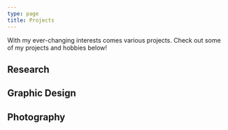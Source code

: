 ```yaml
---
type: page
title: Projects
---
```

With my ever-changing interests comes various projects. Check out some of my projects and hobbies below!

## Research

## Graphic Design

## Photography

